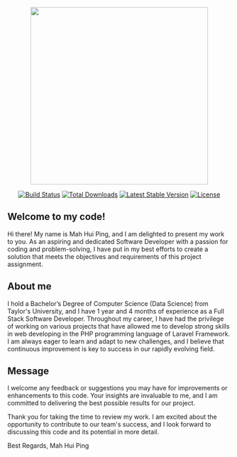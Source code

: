 <p align="center"><a href="https://laravel.com" target="_blank"><img src="https://raw.githubusercontent.com/laravel/art/master/logo-lockup/5%20SVG/2%20CMYK/1%20Full%20Color/laravel-logolockup-cmyk-red.svg" width="400"></a></p>

<p align="center">
<a href="https://travis-ci.org/laravel/framework"><img src="https://travis-ci.org/laravel/framework.svg" alt="Build Status"></a>
<a href="https://packagist.org/packages/laravel/framework"><img src="https://img.shields.io/packagist/dt/laravel/framework" alt="Total Downloads"></a>
<a href="https://packagist.org/packages/laravel/framework"><img src="https://img.shields.io/packagist/v/laravel/framework" alt="Latest Stable Version"></a>
<a href="https://packagist.org/packages/laravel/framework"><img src="https://img.shields.io/packagist/l/laravel/framework" alt="License"></a>
</p>

## Welcome to my code!

Hi there! My name is Mah Hui Ping, and I am delighted to present my work to you. As an aspiring and dedicated Software Developer with a passion for coding and problem-solving, I have put in my best efforts to create a solution that meets the objectives and requirements of this project assignment.

## About me

I hold a Bachelor’s Degree of Computer Science (Data Science) from Taylor's University, and I have 1 year and 4 months of experience as a Full Stack Software Developer. Throughout my career, I have had the privilege of working on various projects that have allowed me to develop strong skills in web developing in the PHP programming language of Laravel Framework. I am always eager to learn and adapt to new challenges, and I believe that continuous improvement is key to success in our rapidly evolving field.

## Message

I welcome any feedback or suggestions you may have for improvements or enhancements to this code. Your insights are invaluable to me, and I am committed to delivering the best possible results for our project.

Thank you for taking the time to review my work. I am excited about the opportunity to contribute to our team's success, and I look forward to discussing this code and its potential in more detail.

Best Regards,
Mah Hui Ping